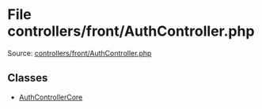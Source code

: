 File controllers/front/AuthController.php
=========

Source: [controllers/front/AuthController.php](https://github.com/PrestaShop/PrestaShop/blob/1.6.1.2/controllers/front/AuthController.php)


Classes
-------

* [AuthControllerCore](class.AuthControllerCore.md)

